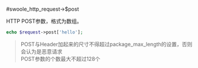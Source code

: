 #swoole_http_request->$post

HTTP POST参数，格式为数组。
```php
echo $request->post['hello'];
```

> POST与Header加起来的尺寸不得超过package_max_length的设置，否则会认为是恶意请求  
> POST参数的个数最大不超过128个  